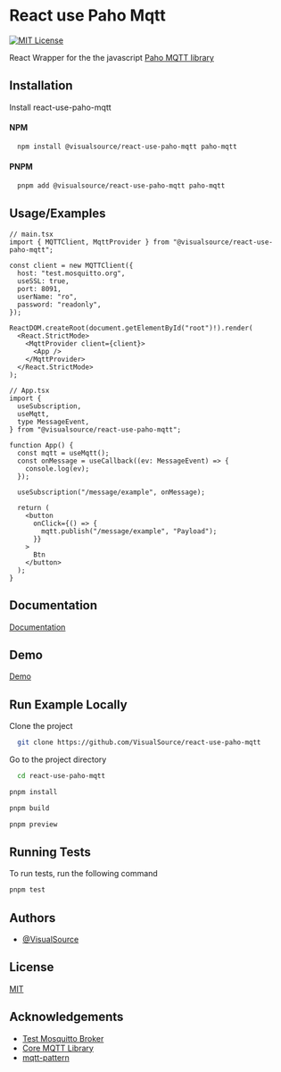 # React use Paho Mqtt

[![MIT License](https://img.shields.io/badge/License-MIT-green.svg)](https://choosealicense.com/licenses/mit/)

React Wrapper for the the javascript [Paho MQTT library](https://www.npmjs.com/package/paho-mqtt)

## Installation

Install react-use-paho-mqtt

#### NPM

```bash
  npm install @visualsource/react-use-paho-mqtt paho-mqtt
```

#### PNPM

```bash
  pnpm add @visualsource/react-use-paho-mqtt paho-mqtt
```

## Usage/Examples

```tsx
// main.tsx
import { MQTTClient, MqttProvider } from "@visualsource/react-use-paho-mqtt";

const client = new MQTTClient({
  host: "test.mosquitto.org",
  useSSL: true,
  port: 8091,
  userName: "ro",
  password: "readonly",
});

ReactDOM.createRoot(document.getElementById("root")!).render(
  <React.StrictMode>
    <MqttProvider client={client}>
      <App />
    </MqttProvider>
  </React.StrictMode>
);

// App.tsx
import {
  useSubscription,
  useMqtt,
  type MessageEvent,
} from "@visualsource/react-use-paho-mqtt";

function App() {
  const mqtt = useMqtt();
  const onMessage = useCallback((ev: MessageEvent) => {
    console.log(ev);
  });

  useSubscription("/message/example", onMessage);

  return (
    <button
      onClick={() => {
        mqtt.publish("/message/example", "Payload");
      }}
    >
      Btn
    </button>
  );
}
```

## Documentation

[Documentation](https://visualsource.github.io/react-use-paho-mqtt/docs)

## Demo

[Demo](https://visualsource.github.io/react-use-paho-mqtt/demo)

## Run Example Locally

Clone the project

```bash
  git clone https://github.com/VisualSource/react-use-paho-mqtt
```

Go to the project directory

```bash
  cd react-use-paho-mqtt
```

```bash
pnpm install
```

```bash
pnpm build
```

```bash
pnpm preview
```

## Running Tests

To run tests, run the following command

```bash
pnpm test
```

## Authors

- [@VisualSource](https://www.github.com/visualsource)

## License

[MIT](https://choosealicense.com/licenses/mit/)

## Acknowledgements

- [Test Mosquitto Broker](https://test.mosquitto.org/)
- [Core MQTT Library](https://www.npmjs.com/package/paho-mqtt)
- [mqtt-pattern](https://www.npmjs.com/package/mqtt-pattern)

